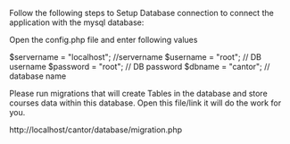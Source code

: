 Follow the following steps to Setup Database connection to connect the application with the mysql database:

Open the config.php file and enter following values

  $servername = "localhost"; //servername
  $username = "root"; // DB username
  $password = "root"; // DB password
  $dbname = "cantor"; // database name


Please run migrations that will create Tables in the database and store courses data within this database.
Open this file/link it will do the work for you. 

http://localhost/cantor/database/migration.php
